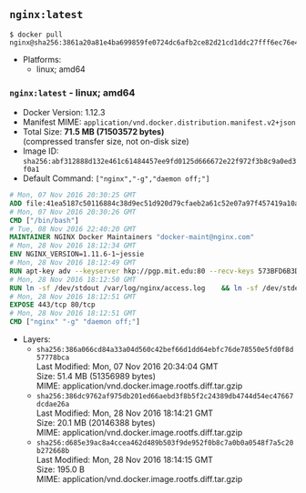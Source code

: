 ## `nginx:latest`

```console
$ docker pull nginx@sha256:3861a20a81e4ba699859fe0724dc6afb2ce82d21cd1ddc27fff6ec76e4c2824e
```

-	Platforms:
	-	linux; amd64

### `nginx:latest` - linux; amd64

-	Docker Version: 1.12.3
-	Manifest MIME: `application/vnd.docker.distribution.manifest.v2+json`
-	Total Size: **71.5 MB (71503572 bytes)**  
	(compressed transfer size, not on-disk size)
-	Image ID: `sha256:abf312888d132e461c61484457ee9fd0125d666672e22f972f3b8c9a0ed3f0a1`
-	Default Command: `["nginx","-g","daemon off;"]`

```dockerfile
# Mon, 07 Nov 2016 20:30:25 GMT
ADD file:41ea5187c50116884c38d9ec51d920d79cfaeb2a61c52e07a97f457419a10a4f in / 
# Mon, 07 Nov 2016 20:30:26 GMT
CMD ["/bin/bash"]
# Tue, 08 Nov 2016 22:40:20 GMT
MAINTAINER NGINX Docker Maintainers "docker-maint@nginx.com"
# Mon, 28 Nov 2016 18:12:34 GMT
ENV NGINX_VERSION=1.11.6-1~jessie
# Mon, 28 Nov 2016 18:12:49 GMT
RUN apt-key adv --keyserver hkp://pgp.mit.edu:80 --recv-keys 573BFD6B3D8FBC641079A6ABABF5BD827BD9BF62 	&& echo "deb http://nginx.org/packages/mainline/debian/ jessie nginx" >> /etc/apt/sources.list 	&& apt-get update 	&& apt-get install --no-install-recommends --no-install-suggests -y 						ca-certificates 						nginx=${NGINX_VERSION} 						nginx-module-xslt 						nginx-module-geoip 						nginx-module-image-filter 						nginx-module-perl 						nginx-module-njs 						gettext-base 	&& rm -rf /var/lib/apt/lists/*
# Mon, 28 Nov 2016 18:12:50 GMT
RUN ln -sf /dev/stdout /var/log/nginx/access.log 	&& ln -sf /dev/stderr /var/log/nginx/error.log
# Mon, 28 Nov 2016 18:12:51 GMT
EXPOSE 443/tcp 80/tcp
# Mon, 28 Nov 2016 18:12:51 GMT
CMD ["nginx" "-g" "daemon off;"]
```

-	Layers:
	-	`sha256:386a066cd84a33a04d560c42bef66d1dd64ebfc76de78550e5fd0f8d57778bca`  
		Last Modified: Mon, 07 Nov 2016 20:34:04 GMT  
		Size: 51.4 MB (51356989 bytes)  
		MIME: application/vnd.docker.image.rootfs.diff.tar.gzip
	-	`sha256:386dc9762af975db201ed66aebd3f8b5f2c24389db4744d54ec47667dcdae26a`  
		Last Modified: Mon, 28 Nov 2016 18:14:21 GMT  
		Size: 20.1 MB (20146388 bytes)  
		MIME: application/vnd.docker.image.rootfs.diff.tar.gzip
	-	`sha256:d685e39ac8a4ccea462d489b503f9de952f0b8c7a0b0a0548f7a5c20b272668b`  
		Last Modified: Mon, 28 Nov 2016 18:14:15 GMT  
		Size: 195.0 B  
		MIME: application/vnd.docker.image.rootfs.diff.tar.gzip
